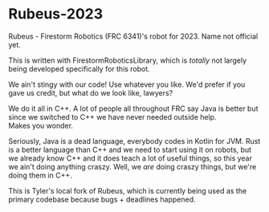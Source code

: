 # Rubeus-2023
Rubeus - Firestorm Robotics (FRC 6341)'s robot for 2023. Name not official yet.

This is written with FirestormRoboticsLibrary, which is *totally* not largely being developed specifically for this robot.

We ain't stingy with our code! Use whatever you like. We'd prefer if you gave us credit, but what do we look like, lawyers?

We do it all in C++. A lot of people all throughout FRC say Java is better but since we switched to C++ we have never needed outside help.  
Makes you wonder.

Seriously, Java is a dead language, everybody codes in Kotlin for JVM. Rust is a better language than C++ and we need to start using it on robots, but we already know C++ and it does teach a lot of useful things, so this year we ain't doing anything craszy. Well, we *are* doing craszy things, but we're doing them in C++.

This is Tyler's local fork of Rubeus, which is currently being used as the primary codebase because bugs + deadlines happened.
